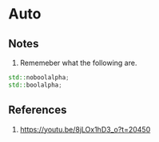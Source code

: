 # Auto

## Notes

1. Rememeber what the following are.

```cpp
std::noboolalpha; 
std::boolalpha;
```


## References

1. https://youtu.be/8jLOx1hD3_o?t=20450


